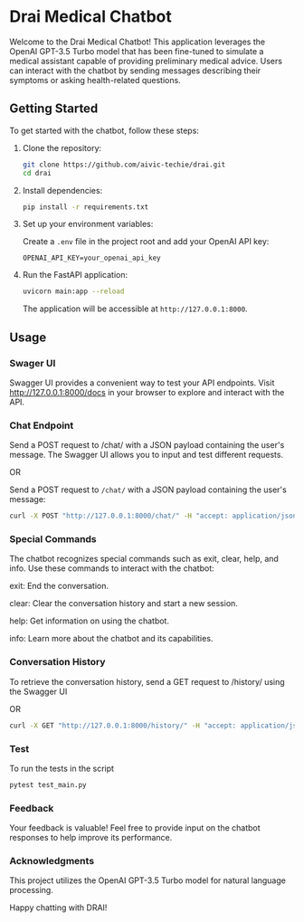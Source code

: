# Drai Medical Chatbot

Welcome to the Drai Medical Chatbot! This application leverages the OpenAI GPT-3.5 Turbo model that has been fine-tuned to simulate a medical assistant capable of providing preliminary medical advice. Users can interact with the chatbot by sending messages describing their symptoms or asking health-related questions.

## Getting Started

To get started with the chatbot, follow these steps:

1. Clone the repository:

    ```bash
    git clone https://github.com/aivic-techie/drai.git
    cd drai
    ```

2. Install dependencies:

    ```bash
    pip install -r requirements.txt
    ```

3. Set up your environment variables:

    Create a `.env` file in the project root and add your OpenAI API key:

    ```
    OPENAI_API_KEY=your_openai_api_key
    ```

4. Run the FastAPI application:

    ```bash
    uvicorn main:app --reload
    ```

    The application will be accessible at `http://127.0.0.1:8000`.


## Usage

### Swager UI

Swagger UI provides a convenient way to test your API endpoints. Visit http://127.0.0.1:8000/docs in your browser to explore and interact with the API.

### Chat Endpoint

Send a POST request to /chat/ with a JSON payload containing the user's message. The Swagger UI allows you to input and test different requests.

OR

Send a POST request to `/chat/` with a JSON payload containing the user's message:

```bash
curl -X POST "http://127.0.0.1:8000/chat/" -H "accept: application/json" -H "Content-Type: application/json" -d '{"message": "I have a headache"}'
```
### Special Commands

The chatbot recognizes special commands such as exit, clear, help, and info. Use these commands to interact with the chatbot:

exit: End the conversation.

clear: Clear the conversation history and start a new session.

help: Get information on using the chatbot.

info: Learn more about the chatbot and its capabilities.

### Conversation History

To retrieve the conversation history, send a GET request to /history/ using the Swagger UI 

OR

```bash
curl -X GET "http://127.0.0.1:8000/history/" -H "accept: application/json"
```

### Test

To run the tests in the script

```bash
pytest test_main.py
```
### Feedback

Your feedback is valuable! Feel free to provide input on the chatbot responses to help improve its performance.

### Acknowledgments

This project utilizes the OpenAI GPT-3.5 Turbo model for natural language processing.

Happy chatting with DRAI!




